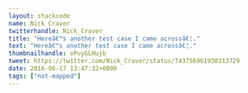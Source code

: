 ```yaml
---
layout: stackcode
name: Nick Craver
twitterhandle: Nick_Craver
title: "Hereâ€™s another test case I came acrossâ€¦."
text: "Hereâ€™s another test case I came acrossâ€¦."
thumbnailhandle: oPuyGLHujb
tweet: https://twitter.com/Nick_Craver/status/743756961930313729
date: 2016-06-17 13:47:32+0000
tags: ["not-mapped"]
---
```

